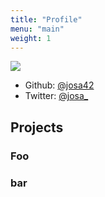 ```yaml
---
title: "Profile"
menu: "main"
weight: 1
---
```


<span class="profile-picture">![](https://avatars2.githubusercontent.com/u/423234?v=4&s=460)</span>
<div class="profiles">

- Github:  [@josa42](https://github.com/josa42)
- Twitter: [@josa_](https://twitter.com/josa_)

</div>

## Projects

### Foo

### bar
